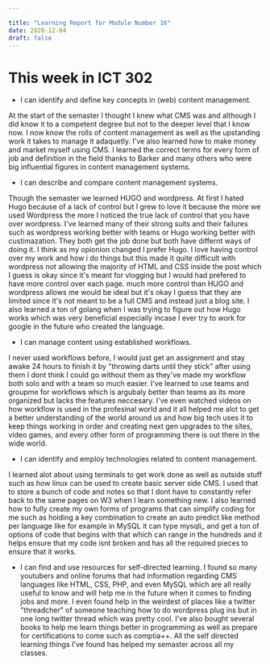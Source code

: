 ```yaml
---

title: "Learning Report for Module Number 16"
date: 2020-12-04
draft: false
---
```


# This week in ICT 302
- I can identify and define key concepts in (web) content management.
 
At the start of the semaster I thought I knew what CMS was and although I did know it to a competent degree but not to the deeper level that I know now. I now know the rolls
of content management as well as the upstanding work it takes to manage it adaquetly. I've also learned how to make money and market myself using CMS. I learned the correct terms for every form of job and definition in the field thanks to Barker and many others who were big influential figures in content management systems.
 
 - I can describe and compare content management systems.

Though the semaster we learned HUGO and wordpress. At first I hated Hugo because of a lack of control but I grew to love it because the more we used Wordpress the more I noticed the true
lack of control that you have over wordpress. I've learned many of their strong suits and their failures such as wordpress working better with teams or Hugo working better with custimazation.
They both get the job done but both have differnt ways of doing it. I think as my opionion changed I prefer Hugo. I love having control over my work and how i do things but this made it quite difficult with wordpress not allowing the majority of HTML and CSS inside the post which I guess is okay since it's meant for vlogging but I would had prefered to have more control over each page. much more control than HUGO and wordpress allows me would be ideal but it's okay I guess that they are limited since it's not meant to be a full CMS and instead just a blog site. I also learned a ton of golang when I was trying to figure out how Hugo works which was very beneficial especially incase I ever try to work for google in the future who created the language. 

- I can manage content using established workflows.

I never used workflows before, I would just get an assignment and stay awake 24 hours to finish it by "throwing darts until they stick" after using them I dont think I could go without
them as they've made my workflow both solo and with a team so much easier. I've learned to use teams and groupme for workflows which is argubaly better than teams as its more organized but lacks the features neccesary. I've even watched videos on how workflow is used in the profesinal world and it all helped me alot to get a better understanding of the world around us and how big tech uses it to keep things working in order and creating next gen upgrades to the sites, video games, and every other form of programming there is out there in the wide world.

 - I can identify and employ technologies related to content management.

I learned alot about using terminals to get work done as well as outside stuff such as how linux can be used to create basic server side CMS. I used that to store a bunch of code and notes so that I dont have to constantly refer back to the same pages on W3 when I learn something new. I also learned how to fully create my own forms of programs that can simplify coding for me such as holding a key combination to create an auto predict like method per language like for example in MySQL it can type mysqli_ and get a ton of options of code that begins with that which can range in the hundreds and it helps ensure that my code isnt broken and has all the required pieces to ensure that it works. 
 
 - I can find and use resources for self-directed learning.
 I found so many youtubers and online forums that had information regarding CMS languages like HTML, CSS, PHP, and even MySQL which are all really useful to know and will help me in the future when it comes to finding jobs and more. I even found help in the weirdest of places like a twitter "threadcher" of someone teaching how to do wordpress plug ins but in one long twitter thread which was pretty cool. I've also bought several books to help me learn things better in programming as well as prepare for certifications to come such as comptia++. All the self directed learning things I've found has helped my semaster across all my classes. 
